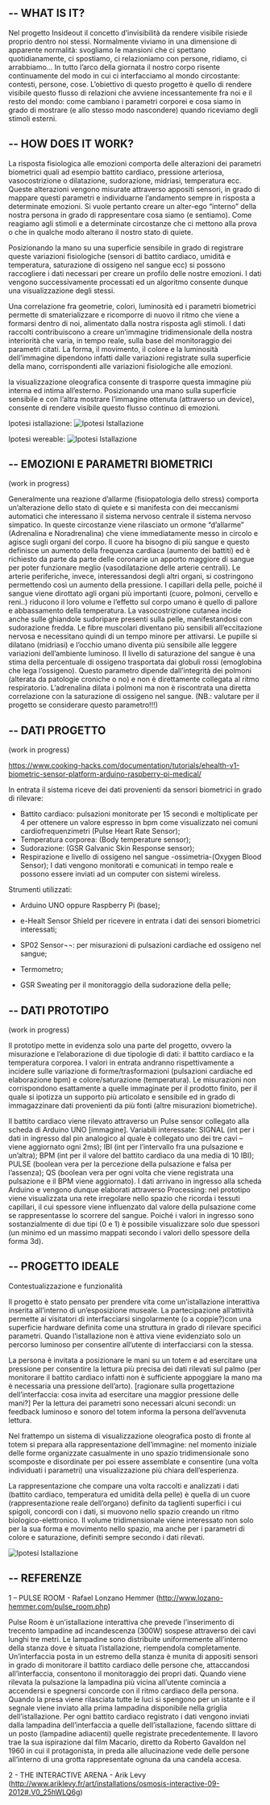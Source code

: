 
--
WHAT IS IT?
--

Nel progetto Insideout il concetto d’invisibilità da rendere visibile risiede proprio dentro noi stessi.
Normalmente viviamo in una dimensione di apparente normalità: svogliamo le mansioni che ci spettano quotidianamente, ci spostiamo, ci relazioniamo con persone, ridiamo, ci arrabbiamo... In tutto l’arco della giornata il nostro corpo risente continuamente del modo in cui ci interfacciamo al mondo circostante: contesti, persone, cose. L’obiettivo di questo progetto è quello di rendere visibile questo flusso di relazioni che avviene incessantemente fra noi e il resto del mondo: come cambiano i parametri corporei e cosa siamo in grado di mostrare (e allo stesso modo nascondere) quando riceviamo degli stimoli esterni.

--
HOW DOES IT WORK?
--

La risposta fisiologica alle emozioni comporta delle alterazioni dei parametri biometrici quali ad esempio battito cardiaco, pressione arteriosa, vasocostrizione o dilatazione, sudorazione, midriasi, temperatura ecc. Queste alterazioni vengono misurate attraverso appositi sensori, in grado di mappare questi parametri e individuarne l’andamento sempre in risposta a determinate emozioni.
Si vuole pertanto creare un alter-ego “interno” della nostra persona in grado di rappresentare cosa siamo (e sentiamo). Come reagiamo agli stimoli e a determinate circostanze che ci mettono alla prova o che in qualche modo alterano il nostro stato di quiete. 

Posizionando la mano su una superficie sensibile in grado di registrare queste variazioni fisiologiche (sensori di battito cardiaco, umidità e temperatura, saturazione di ossigeno nel sangue ecc) si possono raccogliere i dati necessari per creare un profilo delle nostre emozioni.
I dati vengono successivamente processati ed un algoritmo consente dunque una visualizzazione degli stessi.

Una correlazione fra geometrie, colori, luminosità ed i parametri biometrici permette di smaterializzare e ricomporre di nuovo il ritmo che viene a formarsi dentro di noi, alimentato dalla nostra risposta agli stimoli. I dati raccolti contribuiscono a creare un’immagine tridimensionale della nostra interiorità che varia, in tempo reale, sulla base del monitoraggio dei parametri citati.
La forma, il movimento, il colore e la luminosità dell’immagine dipendono infatti dalle variazioni registrate sulla superficie della mano, corrispondenti alle variazioni fisiologiche alle emozioni.

la visualizzazione oleografica consente di trasporre questa immagine più interna ed intima all’esterno. Posizionando una mano sulla superficie sensibile e con l’altra mostrare l’immagine ottenuta (attraverso un device), consente di rendere visibile questo flusso continuo di emozioni.

Ipotesi istallazione:
![Ipotesi Istallazione](http://i.imgur.com/EZs1qNu.jpg)

Ipotesi wereable:
![Ipotesi Istallazione](http://i.imgur.com/svEzQbM.jpg)


--
EMOZIONI E PARAMETRI BIOMETRICI
--

(work in progress)

Generalmente una reazione d’allarme (fisiopatologia dello stress) comporta un’alterazione dello stato di quiete e si manifesta con dei meccanismi automatici che interessano il sistema nervoso centrale il sistema nervoso simpatico. In queste circostanze viene rilasciato un ormone “d’allarme” (Adrenalina e Noradrenalina) che viene immediatamente messo in circolo e agisce sugli organi del corpo.
Il cuore ha bisogno di più sangue e questo definisce un aumento della frequenza cardiaca (aumento dei battiti) ed è richiesto da parte da parte delle coronarie un apporto maggiore di sangue per poter funzionare meglio (vasodilatazione delle arterie centrali). Le arterie periferiche, invece, interessandosi degli altri organi, si costringono permettendo così un aumento della pressione.
I capillari della pelle, poiché il sangue viene dirottato agli organi più importanti (cuore, polmoni, cervello e reni..) riducono il loro volume e l’effetto sul corpo umano è quello di pallore e abbassamento della temperatura. La vasocostrizione cutanea incide anche sulle ghiandole sudoripare presenti sulla pelle, manifestandosi con sudorazione fredda.
Le fibre muscolari diventano più sensibili all’eccitazione nervosa e necessitano quindi di un tempo minore per attivarsi.
Le pupille si dilatano (midriasi) e l’occhio umano diventa più sensibile alle leggere variazioni dell’ambiente luminoso.
Il livello di saturazione del sangue è una stima della percentuale di ossigeno trasportata dai globuli rossi (emoglobina che lega l’ossigeno). Questo parametro dipende dall’integrità dei polmoni (alterata da patologie croniche o no) e non è direttamente collegata al ritmo respiratorio. L’adrenalina dilata i polmoni ma non è riscontrata una diretta correlazione con la saturazione di ossigeno nel sangue. (NB.: valutare per il progetto se considerare questo parametro!!!)

--
DATI PROGETTO
--
(work in progress)


https://www.cooking-hacks.com/documentation/tutorials/ehealth-v1-biometric-sensor-platform-arduino-raspberry-pi-medical/

In entrata il sistema riceve dei dati provenienti da sensori biometrici in grado di rilevare:
- Battito cardiaco: pulsazioni monitorate per 15 secondi e moltiplicate per 4 per ottenere un valore espresso in bpm come visualizzato nei comuni cardiofrequenzimetri (Pulse Heart Rate Sensor);
- Temperatura corporea: (Body temperature sensor);
- Sudorazione: (GSR Galvanic Skin Response sensor);
- Respirazione e livello di ossigeno nel sangue -ossimetria-(Oxygen Blood Sensor);
I dati vengono monitorati e comunicati in tempo reale e possono essere inviati ad un computer con sistemi wireless.

Strumenti utilizzati:
- Arduino UNO oppure Raspberry Pi (base);
- e-Healt Sensor Shield per ricevere in entrata i dati dei sensori biometrici interessati;

- SP02 Sensor¬¬: per misurazioni di pulsazioni cardiache ed ossigeno nel sangue;
- Termometro;
- GSR Sweating per il monitoraggio della sudorazione della pelle;


--
DATI PROTOTIPO
--
(work in progress)


Il prototipo mette in evidenza solo una parte del progetto, ovvero la misurazione e l’elaborazione di due tipologie di dati: il battito cardiaco e la temperatura corporea. I valori in entrata andranno rispettivamente a incidere sulle variazione di forme/trasformazioni (pulsazioni cardiache ed elaborazione bpm) e colore/saturazione (temperatura). Le misurazioni non corrispondono esattamente a quelle immaginate per il prodotto finito, per il quale si ipotizza un supporto più articolato e sensibile ed in grado di immagazzinare dati provenienti da più fonti (altre misurazioni biometriche).

Il battito cardiaco viene rilevato attraverso un Pulse sensor collegato alla scheda di Arduino UNO  [immagine].
Variabili interessate: SIGNAL (int per i dati in ingresso dal pin analogico al quale è collegato uno dei tre cavi – viene aggiornato ogni 2ms); IBI (int per l’intervallo fra una pulsazione e un’altra); BPM (int per il valore del battito cardiaco da una media di 10 IBI); PULSE (boolean vera per la percezione della pulsazione e falsa per l’assenza); QS (boolean vera per ogni volta che viene registrata una pulsazione e il BPM viene aggiornato).
I dati arrivano in ingresso alla scheda Arduino e vengono dunque elaborati attraverso Processing: nel prototipo viene visualizzata una rete irregolare nello spazio che ricorda i tessuti capillari, il cui spessore viene influenzato dal valore della pulsazione come se rappresentasse lo scorrere del sangue. Poiché i valori in ingresso sono sostanzialmente di due tipi (0 e 1) è possibile visualizzare solo due spessori (un minimo ed un massimo mappati secondo i valori dello spessore della forma 3d).

--
PROGETTO IDEALE 
--

Contestualizzazione e funzionalità

Il progetto è stato pensato per prendere vita come un’istallazione interattiva inserita all’interno di un’esposizione museale.
La partecipazione all’attività permette ai visitatori di interfacciarsi singolarmente (o a coppie?)con una superficie hardware definita come una struttura in grado di rilevare specifici parametri.
Quando l’istallazione non è attiva viene evidenziato solo un percorso luminoso per consentire all’utente di interfacciarsi con la stessa.

La persona è invitata a posizionare le mani su un totem e ad esercitare una pressione per consentire la lettura più precisa dei dati rilevati sul palmo (per monitorare il battito cardiaco infatti non è sufficiente appoggiare la mano ma è necessaria una pressione dell’arto). [ragionare sulla progettazione dell’interfaccia: cosa invita ad esercitare una maggior pressione delle mani?]
Per la lettura dei parametri sono necessari alcuni secondi: un feedback luminoso e sonoro del totem informa la persona dell’avvenuta lettura.

Nel frattempo un sistema di visualizzazione oleografica posto di fronte al totem si prepara alla rappresentazione dell’immagine: nel momento iniziale delle forme organizzate casualmente in uno spazio tridimensionale sono scomposte e disordinate per poi essere assemblate e consentire (una volta individuati i parametri) una visualizzazione più chiara dell’esperienza.

La rappresentazione che compare una volta raccolti e analizzati i dati (battito cardiaco, temperatura ed umidità della pelle) è quella di un cuore (rappresentazione reale dell’organo) definito da taglienti superfici  i cui spigoli, concordi con i dati, si muovono nello spazio creando un ritmo biologico-elettronico.
Il volume tridimensionale viene interessato non solo per la sua forma e movimento nello spazio, ma anche per i parametri di colore e saturazione, definiti sempre secondo i dati rilevati.

![Ipotesi Istallazione](http://i.imgur.com/iOiAfxB.jpg)


--
REFERENZE
--

1 – PULSE ROOM - Rafael Lonzano Hemmer (http://www.lozano-hemmer.com/pulse_room.php)

Pulse Room è un’istallazione interattiva che prevede l’inserimento di trecento lampadine ad incandescenza (300W) sospese attraverso dei cavi lunghi tre metri. Le lampadine sono distribuite uniformemente all’interno della stanza dove è situata l’istallazione, riempendola completamente. Un’interfaccia posta in un estremo della stanza è munita di appositi sensori in grado di monitorare il battito cardiaco delle persone che, attaccandosi all’interfaccia, consentono il monitoraggio dei propri dati. Quando viene rilevata la pulsazione la lampadina più vicina all’utente comincia a accendersi e spegnersi concorde con il ritmo cardiaco della persona. Quando la presa viene rilasciata tutte le luci si spengono per un istante e il segnale viene inviato alla prima lampadina disponibile nella griglia dell’istallazione.
Per ogni battito cardiaco registrato i dati vengono inviati dalla lampadina dell’interfaccia a quelle dell’istallazione, facendo slittare di un posto (lampadine adiacenti) quelle registrate precedentemente.
Il lavoro trae la sua ispirazione dal film Macario, diretto da Roberto Gavaldon nel 1960 in cui il protagonista, in preda alle allucinazione vede delle persone all’interno di una grotta rappresentate ognuna da una candela accesa.

2 - THE INTERACTIVE ARENA - Arik Levy (http://www.ariklevy.fr/art/installations/osmosis-interactive-09-2012#.V0_25hWLQ6g)


